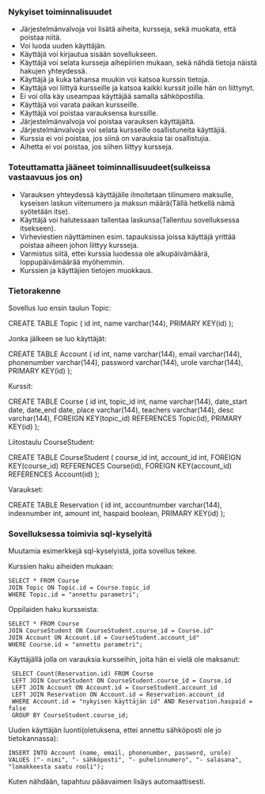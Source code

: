 ### Nykyiset toiminnalisuudet

* Järjestelmänvalvoja voi lisätä aiheita, kursseja, sekä muokata, että poistaa niitä.
* Voi luoda uuden käyttäjän.
* Käyttäjä voi kirjautua sisään sovellukseen.
* Käyttäjä voi selata kursseja aihepiirien mukaan, sekä nähdä tietoja näistä hakujen yhteydessä.
* Käyttäjä ja kuka tahansa muukin voi katsoa kurssin tietoja.
* Käyttäjä voi liittyä kursseille ja katsoa kaikki kurssit joille hän on liittynyt.
* Ei voi olla käy useampaa käyttäjää samalla sähköpostilla.
* Käyttäjä voi varata paikan kursseille.
* Käyttäjä voi poistaa varauksensa kurssille.
* Järjestelmänvalvoja voi poistaa varauksen käyttäjältä.
* Järjestelmänvalvoja voi selata kursseille osallistuneita käyttäjiä.
* Kurssia ei voi poistaa, jos siinä on varauksia tai osallistujia.
* Aihetta ei voi poistaa, jos siihen liittyy kursseja.

### Toteuttamatta jääneet toiminnallisuudeet(sulkeissa vastaavuus jos on)

* Varauksen yhteydessä käyttäjälle ilmoitetaan tilinumero maksulle, kyseisen laskun viitenumero ja maksun määrä(Tällä hetkellä nämä syötetään itse).
* Käyttäjä voi halutessaan tallentaa laskunsa(Tallentuu sovelluksessa itsekseen).
* Virheviestien näyttäminen esim. tapauksissa joissa käyttäjä yrittää poistaa aiheen johon liittyy kursseja.
* Varmistus siitä, ettei kurssia luodessa ole alkupäivämäärä, loppupäivämäärää myöhemmin.
* Kurssien ja käyttäjien tietojen muokkaus.


### Tietorakenne

Sovellus luo ensin taulun Topic:

CREATE TABLE Topic (
    id int,
    name varchar(144),
    PRIMARY KEY(id)
);
 

Jonka jälkeen se luo käyttäjät:

CREATE TABLE Account (
    id int,
    name varchar(144),
    email varchar(144),
    phonenumber varchar(144),
    password varchar(144),
    urole varchar(144),
    PRIMARY KEY(id)
 );
 
 
 Kurssit:
 
 CREATE TABLE Course (
    id int,
    topic_id int,
    name varchar(144),
    date_start date,
    date_end date,
    place varchar(144),
    teachers varchar(144),
    desc varchar(144),
    FOREIGN KEY(topic_id) REFERENCES Topic(id),
    PRIMARY KEY(id)
  );
  
  
  Liitostaulu CourseStudent:
  
  CREATE TABLE CourseStudent (
      course_id int,
      account_id int,
      FOREIGN KEY(course_id) REFERENCES Course(id),
      FOREIGN KEY(account_id) REFERENCES Account(id)
  );
  
  
  Varaukset:
  
  CREATE TABLE Reservation (
      id int,
      accountnumber varchar(144),
      indexnumber int,
      amount int,
      haspaid boolean,
      PRIMARY KEY(id)
  );
  
  
  ### Sovelluksessa toimivia sql-kyselyitä
  
  Muutamia esimerkkejä sql-kyselyistä, joita sovellus tekee.
  
  Kurssien haku aiheiden mukaan:
  
    SELECT * FROM Course
    JOIN Topic ON Topic.id = Course.topic_id
    WHERE Topic.id = "annettu parametri";
   
   
  Oppilaiden haku kursseista:
   
    SELECT * FROM Course
    JOIN CourseStudent ON CourseStudent.course_id = Course.id"
    JOIN Account ON Account.id = CourseStudent.account_id"
    WHERE Course.id = "annettu parametri";
   
   
  Käyttäjällä jolla on varauksia kursseihin, joita hän ei vielä ole maksanut:
   
     SELECT Count(Reservation.id) FROM Course
     LEFT JOIN CourseStudent ON CourseStudent.course_id = Course.id
     LEFT JOIN Account ON Account.id = CourseStudent.account_id
     LEFT JOIN Reservation ON Account.id = Reservation.account_id
     WHERE Account.id = "nykyisen käyttäjän id" AND Reservation.haspaid = false
     GROUP BY CourseStudent.course_id;
    
    
  Uuden käyttäjän luonti(oletuksena, ettei annettu sähköposti ole jo tietokannassa):
    
    INSERT INTO Account (name, email, phonenumber, password, urole)
    VALUES ("- nimi", "- sähköposti", "- puhelinnumero", "- salasana", "lomakkeesta saatu rooli");
     
  Kuten nähdään, tapahtuu pääavaimen lisäys automaattisesti.
